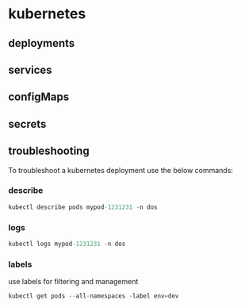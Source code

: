 # kubernetes

## deployments

## services

## configMaps

## secrets

## troubleshooting

To troubleshoot a kubernetes deployment use the below commands:

### describe

``` c#
kubectl describe pods mypod-1231231 -n dos
```

### logs

``` c#
kubectl logs mypod-1231231 -n dos
```

### labels

use labels for filtering and management

``` c#
kubectl get pods --all-namespaces -label env=dev
```
